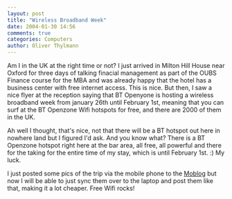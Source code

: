 ```yaml
---
layout: post
title: "Wireless Broadband Week"
date: 2004-01-30 14:56
comments: true
categories: Computers
author: Oliver Thylmann
---
```



Am I in the UK at the right time or not? I just arrived in Milton Hill House near Oxford for three days of talking finacial management as part of the OUBS Finance course for the MBA and was already happy that the hotel has a business center with free internet access. This is nice. But then, I saw a nice flyer at the reception saying that BT Openyone is hosting a wireless broadband week from january 26th until February 1st, meaning that you can surf at the BT Openzone Wifi hotspots for free, and there are 2000 of them in the UK. 

Ah well I thought, that's nice, not that there will be a BT hotspot out here in nowhere land but I figured I'd ask. And you know what? There is a BT Openzone hotspot right here at the bar area, all free, all powerful and there for the taking for the entire time of my stay, which is until February 1st. :) My luck.

I just posted some pics of the trip via the mobile phone to the [Moblog](http://owt.typepad.com/moblog/) but now I will be able to just sync them over to the laptop and post them like that, making it a lot cheaper. Free Wifi rocks!

